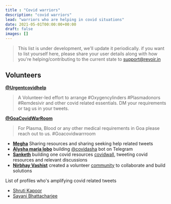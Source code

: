 ```yaml
---
title : "Covid warriors"
description: "covid warriors"
lead: "warriors who are helping in covid situations"
date: 2021-05-01T00:00:00+00:00
draft: false
images: []
---
```



> This list is under development, we'll update it periodically. if you want to list yourself here, please share your user details along with how you're helping/contributing to the current state to support@revoir.in

## Volunteers
**[@Urgentcovidhelp](https://twitter.com/Urgentcovidhelp)**
> A Volunteer-led effort to arrange #Oxygencylinders #Plasmadonors #Remdesivir and other covid related essentials. DM your requirements or tag us in your tweets.

**[@GoaCovidWarRoom](https://twitter.com/GoaCovidWarRoom)**
> For Plasma, Blood or any other medical requirements in Goa please reach out to us. #Goacovidwarrroom

- **[Megha](https://twitter.com/meghakowdley)**
Sharing resources and sharing seeking help related tweets
- **[Alysha maria lobo](https://twitter.com/alysha_lobo)**
building [@covidasha](https://www.covidasha.org/) bot on Telegram
- **[Sanketh](https://twitter.com/SankethYS)**
building one covid resources [covidwall](http://covidwall.wishboard.co), tweeting covid resources and relevant discussions
- **[Nirbhay Vashist](https://twitter.com/nirbhayvashisht)**
created a volunteer [community](https://twitter.com/nirbhayvashisht/status/1388367788947820544) to collaborate and build solutions

List of profiles who's amplifying covid related tweets
* [Shruti Kapoor](https://twitter.com/shrutikapoor08)
* [Sayani Bhattacharjee](https://twitter.com/SayaniBh)


